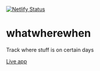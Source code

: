 [![Netlify Status](https://api.netlify.com/api/v1/badges/5c70ec6d-9e7d-4e5e-b0eb-7ed3c6993b56/deploy-status)](https://app.netlify.com/sites/what-where-when/deploys)

# whatwherewhen

Track where stuff is on certain days

[Live app](https://what-where-when.netlify.app/)
